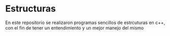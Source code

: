 # Estructuras
En este repositorio se realizaron programas sencillos de estrcuturas en c++, con el fin de tener un entendimiento y un mejor manejo del mismo
